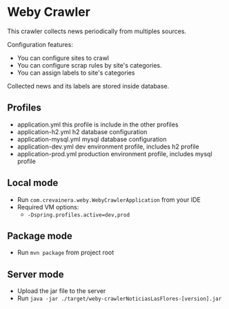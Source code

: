 # Weby Crawler

This crawler collects news periodically from multiples sources.

 Configuration features:
* You can configure sites to crawl
* You can configure scrap rules by site's categories.
* You can assign labels to site's categories

Collected news and its labels are stored inside database.

## Profiles

* application.yml  this profile is include in the other profiles
* application-h2.yml h2 database configuration
* application-mysql.yml mysql database configuration
* application-dev.yml dev environment profile, includes h2 profile
* application-prod.yml  production environment profile, includes mysql profile


## Local mode
- Run `com.crevainera.weby.WebyCrawlerApplication` from your IDE
- Required VM options:
    -  `-Dspring.profiles.active=dev,prod`
    
##  Package mode
- Run `mvn package` from project root

## Server mode
- Upload the jar file to the server
- Run `java -jar ./target/weby-crawlerNoticiasLasFlores-[version].jar`

